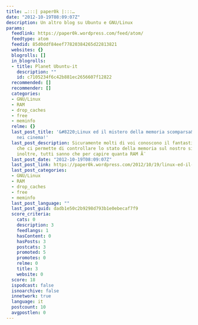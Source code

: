 ```yaml
---
title: …:::| paper0k |:::…
date: "2012-10-19T08:09:07Z"
description: Un altro blog su Ubuntu e GNU/Linux
params:
  feedlink: https://paper0k.wordpress.com/feed/atom/
  feedtype: atom
  feedid: 85d0ddf84eef77820384265d22813821
  websites: {}
  blogrolls: []
  in_blogrolls:
  - title: Planet Ubuntu-it
    description: ""
    id: c7105234f6c42b881ec2656607f12822
  recommended: []
  recommender: []
  categories:
  - GNU/Linux
  - RAM
  - drop_caches
  - free
  - meminfo
  relme: {}
  last_post_title: '&#8220;Linux ed il mistero della memoria scomparsa&#8221;, a Natale
    nei cinema!'
  last_post_description: Sicuramente molti di voi conoscono il fantastico tool “free”
    che ci permette di controllare lo stato della memoria sul nostro sistema GNU/Linux
    inoltre, tutti sanno che per capire quanta RAM Ã¨
  last_post_date: "2012-10-19T08:09:07Z"
  last_post_link: https://paper0k.wordpress.com/2012/10/19/linux-ed-il-mistero-della-memoria-scomparsa-a-natale-nei-cinema/
  last_post_categories:
  - GNU/Linux
  - RAM
  - drop_caches
  - free
  - meminfo
  last_post_language: ""
  last_post_guid: dadb1e50c2b9298d793b1e0ebecaf7f9
  score_criteria:
    cats: 0
    description: 3
    feedlangs: 1
    hasContent: 0
    hasPosts: 3
    postcats: 3
    promoted: 5
    promotes: 0
    relme: 0
    title: 3
    website: 0
  score: 18
  ispodcast: false
  isnoarchive: false
  innetwork: true
  language: it
  postcount: 10
  avgpostlen: 0
---
```

